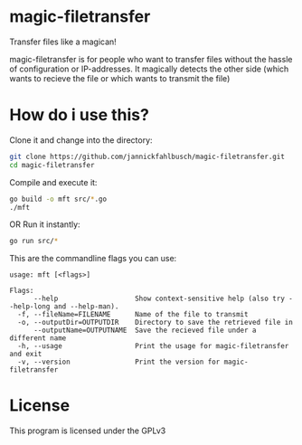 # magic-filetransfer
Transfer files like a magican!

magic-filetransfer is for people who want to transfer files without the hassle
of configuration or IP-addresses. It magically detects the other side (which
wants to recieve the file or which wants to transmit the file)

# How do i use this?
Clone it and change into the directory:
```sh
git clone https://github.com/jannickfahlbusch/magic-filetransfer.git
cd magic-filetransfer
```

Compile and execute it:
```sh
go build -o mft src/*.go
./mft
```
OR
Run it instantly:
```sh
go run src/*
```


This are the commandline flags you can use:
```
usage: mft [<flags>]

Flags:
      --help                   Show context-sensitive help (also try --help-long and --help-man).
  -f, --fileName=FILENAME      Name of the file to transmit
  -o, --outputDir=OUTPUTDIR    Directory to save the retrieved file in
      --outputName=OUTPUTNAME  Save the recieved file under a different name
  -h, --usage                  Print the usage for magic-filetransfer and exit
  -v, --version                Print the version for magic-filetransfer
```

# License
This program is licensed under the GPLv3
